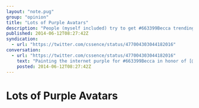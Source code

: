 ```yaml
---
layout: "note.pug"
group: "opinion"
title: "Lots of Purple Avatars"
description: "People (myself included) try to get #663399Becca trending on Twitter."
published: 2014-06-12T08:27:42Z
syndication:
  - url: "https://twitter.com/cssence/status/477004303044182016"
conversation:
  - url: "https://twitter.com/cssence/status/477004303044182016"
    text: "Painting the internet purple for #663399Becca in honor of [@meyerweb](https://twitter.com/meyerweb)’s family<br>[zeldman.com/2014/06/10/the-color-purple](http://www.zeldman.com/2014/06/10/the-color-purple/)<br>cc [@mattrobin140s](https://twitter.com/mattrobin140s)"
    posted: 2014-06-12T08:27:42Z
---
```


# Lots of Purple Avatars
